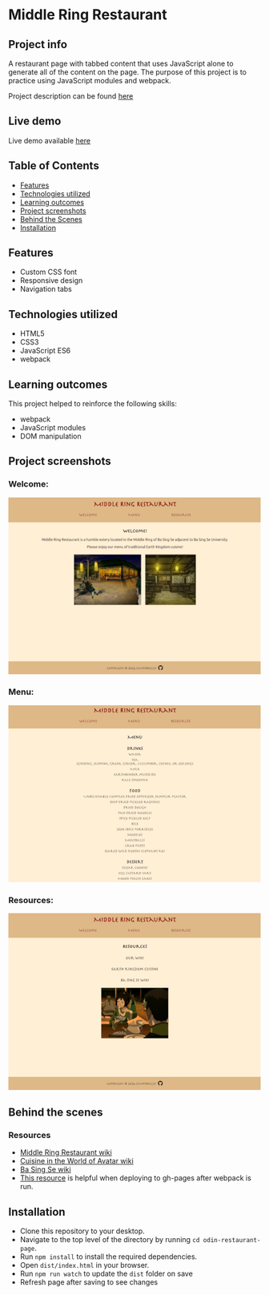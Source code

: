 # Middle Ring Restaurant

## Project info

A restaurant page with tabbed content that uses JavaScript alone to generate all of the content on the page. The purpose of this project is to practice using JavaScript modules and webpack.

Project description can be found [here](https://www.theodinproject.com/lessons/javascript-restaurant-page)


## Live demo

Live demo available [here](https://jcampbell57.github.io/odin-restaurant-page/)


## Table of Contents

* [Features](#features)
* [Technologies utilized](#technologies-utilized)
* [Learning outcomes](#learning-outcomes)
* [Project screenshots](#project-screenshots)
* [Behind the Scenes](#behind-the-scenes)
* [Installation](#installation)


## Features

- Custom CSS font
- Responsive design
- Navigation tabs


## Technologies utilized

- HTML5
- CSS3
- JavaScript ES6
- webpack


## Learning outcomes

This project helped to reinforce the following skills:

- webpack
- JavaScript modules
- DOM manipulation


## Project screenshots

### Welcome:
![welcome](src/assets/restaurant-welcome-600w.png)
<br>

### Menu:
![menu](src/assets/restaurant-menu-600w.png)
<br>

### Resources:
![resources](src/assets/restaurant-resources-600w.png)


## Behind the scenes

### Resources

- [Middle Ring Restaurant wiki](https://avatar.fandom.com/wiki/Middle_Ring_restaurant)
- [Cuisine in the World of Avatar wiki](https://avatar.fandom.com/wiki/Cuisine_in_the_World_of_Avatar#Earth_Kingdom)
- [Ba Sing Se wiki](https://avatar.fandom.com/wiki/Ba_Sing_Se#Middle_Ring_restaurant)
- [This resource](https://gist.github.com/cobyism/4730490) is helpful when deploying to gh-pages after webpack is run.


## Installation

- Clone this repository to your desktop.
- Navigate to the top level of the directory by running `cd odin-restaurant-page`.
- Run `npm install` to install the required dependencies.  
- Open `dist/index.html` in your browser.
- Run `npm run watch` to update the `dist` folder on save
- Refresh page after saving to see changes
